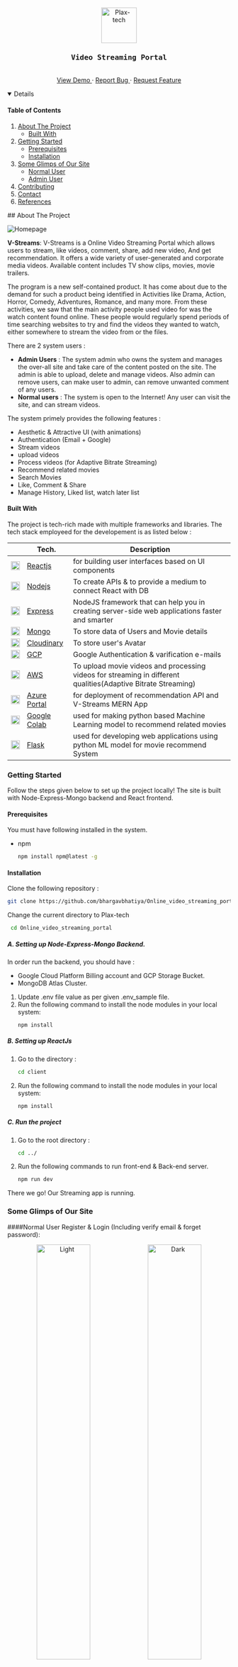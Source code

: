 <!-- PROJECT LOGO -->
<br />
<p align="center">
  <a href="https://github.com/bhargavbhatiya/Online_video_streaming_portal">
    <img src="https://res.cloudinary.com/bhatiya-bhargav/image/upload/v1650016687/Github%20Readme/Screenshot_2022-04-15_151823_vat3r0.png" alt="Plax-tech" height="80">
  </a>

  <h3 align="center"><samp>Video Streaming Portal</samp></h3>

  <p align="center">
    <br />
    <a href="https://v-streams.azurewebsites.net/">View Demo </a>
    ·
    <a href="https://github.com/bhargavbhatiya/Online_video_streaming_portal/issues"> Report Bug </a>
    ·
    <a href="https://github.com/bhargavbhatiya/Online_video_streaming_portal/issues"> Request Feature</a>
  </p>
</p>

<!-- TABLE OF CONTENTS -->
<details open="open">
  <h4>Table of Contents</h4>
  <ol>
    <li>
      <a href="#about-the-project">About The Project</a>
      <ul>
        <li><a href="#built-with">Built With</a></li>
      </ul>
    </li>
    <li>
      <a href="#getting-started">Getting Started</a>
      <ul>
        <li><a href="#prerequisites">Prerequisites</a></li>
        <li><a href="#installation">Installation</a></li>
      </ul>
    </li>
    <li>
      <a href="#some-glimps-of-our-site">Some Glimps of Our Site</a>
      <ul>
          <li><a href="#normal-user">Normal User</a></li>
          <li><a href="#admin-user">Admin User</a></li>
      </ul>
    </li>
    <li><a href="#contributing">Contributing</a></li>
    <!-- <li><a href="#license">License</a></li> -->
    <li><a href="#contact">Contact</a></li>
    <li><a href="#references">References</a></li>
  </ol>
</details>
<!-- ABOUT THE PROJECT -->
## About The Project

![Homepage](https://res.cloudinary.com/bhatiya-bhargav/image/upload/v1651482096/Github%20Readme/homepage_gdbuj8.png)

**V-Streams**: V-Streams is a Online Video Streaming Portal which allows users to stream, like videos, comment, share, add new video, And get recommendation. It offers a wide variety of user-generated and corporate media videos. Available content includes TV show clips, movies, movie trailers. 

The program is a new self-contained product. It has come about due to the demand for such a product being identified in Activities like Drama, Action, Horror, Comedy, Adventures, Romance, and many more. From these activities, we saw that the main activity people used video for was the watch content found online. These people would regularly spend periods of time searching websites to try and find the videos they wanted to watch, either somewhere to stream the video from or the files.


There are 2 system users :
* <b>Admin Users</b> : The system admin who  owns the system and manages the over-all site and take care of the content posted on the site. The admin is able to upload, delete and manage videos. Also admin can remove users, can make user to admin, can remove unwanted comment of any users.
* <b>Normal users</b> : The system is open to the Internet! Any user can visit the site, and can stream videos. 

The system primely provides the following features :
* Aesthetic & Attractive UI (with animations)
* Authentication (Email + Google)
* Stream videos
* upload videos
* Process videos (for Adaptive Bitrate Streaming)
* Recommend related movies
* Search Movies
* Like, Comment & Share
* Manage History, Liked list, watch later list

#### Built With

The project is tech-rich made with multiple frameworks and libraries. The tech stack employeed for the developement is as listed below : 


|                                                                                                                                                      | Tech.                                                | Description                                                                                                   |
| ---------------------------------------------------------------------------------------------------------------------------------------------------- | ---------------------------------------------------- | ------------------------------------------------------------------------------------------------------------- |
| <img  height="20" src="https://www.vectorlogo.zone/logos/reactjs/reactjs-icon.svg">                                                                  | [Reactjs](https://reactjs.org/)                      | for building user interfaces based on UI components                                                           |
| <img height="20" src="https://www.vectorlogo.zone/logos/nodejs/nodejs-icon.svg">                                                                     | [Nodejs](https://nodejs.org/en/)                     | To create APIs & to provide a medium to connect React with DB                                                 |
| <img height="20" src="https://www.vectorlogo.zone/logos/expressjs/expressjs-icon.svg">                                                               | [Express](https://expressjs.com/)                    | NodeJS framework that can help you in creating server-side web applications faster and smarter                |
| <img  height="20" src="https://www.vectorlogo.zone/logos/mongodb/mongodb-icon.svg">                                                                  | [Mongo](https://www.mongodb.com/)                    | To store data of Users and Movie details                                                                      |
| <img  height="20" src="https://res.cloudinary.com/bhatiya-bhargav/image/upload/v1650020184/Github%20Readme/cloudinary_logo_for_white_bg_jt9olg.png"> | [Cloudinary](https://cloudinary.com/)                | To store user's Avatar                                                                                        |
| <img  height="20" src="https://www.vectorlogo.zone/logos/google_cloud/google_cloud-icon.svg">                                                        | [GCP](https://cloud.google.com/)                     | Google Authentication & varification e-mails                                                                  |
| <img  height="20" src="https://res.cloudinary.com/bhatiya-bhargav/image/upload/v1650020488/Github%20Readme/aws_g6znrb.svg">                          | [AWS](https://aws.amazon.com/)                       | To upload movie videos and processing videos for streaming in different qualities(Adaptive Bitrate Streaming) |
| <img  height="20" src="https://www.vectorlogo.zone/logos/microsoft/microsoft-icon.svg">                                                              | [Azure Portal](https://azure.microsoft.com/)         | for deployment of recommendation API and V-Streams MERN App                                                   |
| <img  height="20" src="https://res.cloudinary.com/bhatiya-bhargav/image/upload/v1650021207/Github%20Readme/Google_CoLaboratory_y39lw0.svg">          | [Google Colab](https://colab.research.google.com/)   | used for making python based Machine Learning model to recommend related movies                               |
| <img  height="20" src="https://www.vectorlogo.zone/logos/pocoo_flask/pocoo_flask-icon.svg">                                                          | [Flask](https://flask.palletsprojects.com/en/1.1.x/) | used for developing web applications using python ML model for movie recommend System                         |

<!-- GETTING STARTED -->
### Getting Started

Follow the steps given below to set up the project locally!
The site is built with Node-Express-Mongo backend and React frontend.

#### Prerequisites

You must have following installed in the system.

* npm

  ```sh
  npm install npm@latest -g
  ```   

#### Installation

 Clone the following repository :
   ```sh
   git clone https://github.com/bhargavbhatiya/Online_video_streaming_portal.git
   ```
Change the current directory to Plax-tech
  ```sh
   cd Online_video_streaming_portal
   ```  

##### A. Setting up Node-Express-Mongo Backend. 

In order run the backend, you should have : 
* Google Cloud Platform Billing account and GCP Storage Bucket.
* MongoDB Atlas Cluster.
1. Update .env file value as per given .env_sample file.
2. Run the following command to install the node modules in your local system:
    ```sh
    npm install
    ```

##### B. Setting up ReactJs

1.  Go to the directory :
    ```sh
    cd client
    ```
2. Run the following command to install the node modules in your local system:
    ```sh
    npm install
    ```
##### C. Run the project
1.  Go to the root directory : 
    ```sh
    cd ../
    ```
2. Run the following commands to run front-end & Back-end server.
    ```sh
    npm run dev
    ```

There we go! Our Streaming app is running.

<!-- Some Glimps of Our Site -->
### Some Glimps of Our Site

####Normal User
Register & Login (Including verify email & forget password):
<p align="center">
  <img alt="Light" src="https://res.cloudinary.com/bhatiya-bhargav/image/upload/v1651484635/Github%20Readme/Register_bfnwef.png" width="49%">

  <img alt="Dark" src="https://res.cloudinary.com/bhatiya-bhargav/image/upload/v1651485401/Github%20Readme/Login_mmhjlz.png" width="49%">
</p>
HomePage:
<img src="https://res.cloudinary.com/bhatiya-bhargav/image/upload/v1651482096/Github%20Readme/homepage_gdbuj8.png">


Streaming video:
<p align="center">
<img src = "https://res.cloudinary.com/bhatiya-bhargav/image/upload/v1651485734/Github%20Readme/MoviePage_b6eysm.png" width="49%">


<img src = "https://res.cloudinary.com/bhatiya-bhargav/image/upload/v1651485735/Github%20Readme/Streaming_Movie_aovuif.png" width="49%">
</p>

Recommendation Movie:
<img src = "https://res.cloudinary.com/bhatiya-bhargav/image/upload/v1651486087/Github%20Readme/Recommendation_v7ucz9.png" width="100%">

Manage Profile & All Lists:
<p align="center">
<img src="https://res.cloudinary.com/bhatiya-bhargav/image/upload/v1651487246/Github%20Readme/Manage_Profile_mgshoq.jpg" width="48%">


<img src = "https://res.cloudinary.com/bhatiya-bhargav/image/upload/v1651487243/Github%20Readme/History_zo1dy2.jpg" width="48%">
</p>


Search Movie:
<img src = "https://res.cloudinary.com/bhatiya-bhargav/image/upload/v1651486963/Github%20Readme/Search_vkr2gy.png" width="100%">

####Admin User

Add Movie Video:
<img src="https://res.cloudinary.com/bhatiya-bhargav/image/upload/v1651486960/Github%20Readme/Add_video_wkxqtb.png" width="100%">

Add Movie Details:
<img src="https://res.cloudinary.com/bhatiya-bhargav/image/upload/v1651486958/Github%20Readme/Add_video_details_dmvfxv.png" width="100%">

<!-- CONTRIBUTING -->
#### Contributing

Contributions are what make the open source community such an amazing place to be learn, inspire, and create. Any contributions you make are **greatly appreciated**.

1. Fork the Project
2. Create your Feature Branch (`git checkout -b feature/AmazingFeature`)
3. Commit your Changes (`git commit -m 'Add some AmazingFeature'`)
4. Push to the Branch (`git push origin feature/AmazingFeature`)
5. Open a Pull Request



<!-- LICENSE -->
<!-- ## License

Distributed under the MIT License. See `LICENSE` for more information.
 -->

<!-- CONTACT -->
#### Contact

Bhargav Bhatiya - [@bhargavbhatiya](https://github.com/bhargavbhatiya) - bhatiyabhargav.bb@gmail.com

Kaushal Bhalaiya - [@kaushal612](https://github.com/kaushal612) - kbhalaiya@gmail.com

**Project Link:** [https://github.com/bhargavbhatiya/Online_video_streaming_portal.git](https://github.com/bhargavbhatiya/Online_video_streaming_portal.git)

**Live Project Link:**
[https://v-streams.azurewebsites.net/](https://v-streams.azurewebsites.net/)

<!-- ACKNOWLEDGEMENTS -->
#### References
* [Medium](https://medium.com/)
* [Stackoverflow](https://stackoverflow.com/)
* [AWS documentation](https://docs.aws.amazon.com/)
* [Azure documentation](https://docs.microsoft.com/en-us/azure/?product=popular)